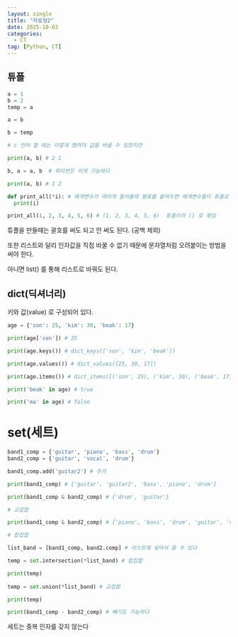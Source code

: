 ```yaml
---
layout: single
title: "자료형2"
date: 2025-10-03
categories:
  - CT
tag: [Python, CT]
---
```


## 튜플

```python
a = 1
b = 2
temp = a

a = b

b = temp

# c 언어 할 때는 이렇게 했어야 값을 바꿀 수 있었지만

print(a, b) # 2 1

b, a = a, b  # 파이썬은 이게 가능하다

print(a, b) # 1 2

```

```python
def print_all(*i): # 매개변수가 여러개 들어올때 별표를 붙여두면 매개변수들이 튜플로 묶이게 된다
  print(i)

print_all(1, 2, 3, 4, 5, 6) # (1, 2, 3, 4, 5, 6)  튜플이라 () 로 묶임

```

튜플을 만들때는 괄호를 써도 되고 안 써도 된다. (공백 제외)

또한 리스트와 달리 인자값을 직접 바꿀 수 없기 때문에 문자열처럼 오려붙이는 방법을 써야 한다.

아니면 list() 를 통해 리스트로 바꿔도 된다.


## dict(딕셔너리)

키와 값(value) 로 구성되어 있다.

```python
age = {'son': 25, 'kim': 30, 'beak': 17}

print(age['son']) # 25

print(age.keys()) # dict_keys(['son', 'kim', 'beak'])

print(age.values()) # dict_values([25, 30, 17])

print(age.items()) # dict_items([('son', 25), ('kim', 30), ('beak', 17)])

print('beak' in age) # true

print('ma' in age) # false
```

# set(세트)

```python
band1_comp = {'guitar', 'piano', 'bass', 'drum'}
band2_comp = {'guitar', 'vocal', 'drum'}

band1_comp.add('guitar2') # 추가

print(band1_comp) # {'guitar', 'guitar2', 'bass', 'piano', 'drum'}

print(band1_comp & band2_comp) # {'drum', 'guitar'}

# 교집합

print(band1_comp & band2_comp) # {'piano', 'bass', 'drum', 'guitar', 'vocal', 'sec_guitar'}

# 합집합

list_band = [band1_comp, band2.comp] # 리스트에 넣어서 쓸 수 있다

temp = set.intersection(*list_band) # 합집합

print(temp) 
 
temp = set.union(*list_band) # 교집합

print(temp)

print(band1_comp - band2_comp) # 빼기도 가능하다
```

세트는 중복 인자를 갖지 않는다
